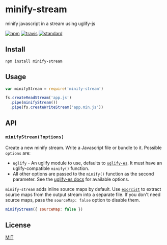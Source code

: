 # minify-stream

minify javascript in a stream using uglify-js

[![npm][npm-image]][npm-url]
[![travis][travis-image]][travis-url]
[![standard][standard-image]][standard-url]

[npm-image]: https://img.shields.io/npm/v/minify-stream.svg?style=flat-square
[npm-url]: https://www.npmjs.com/package/minify-stream
[travis-image]: https://img.shields.io/travis/goto-bus-stop/minify-stream.svg?style=flat-square
[travis-url]: https://travis-ci.org/goto-bus-stop/minify-stream
[standard-image]: https://img.shields.io/badge/code%20style-standard-brightgreen.svg?style=flat-square
[standard-url]: http://npm.im/standard

## Install

```
npm install minify-stream
```

## Usage

```js
var minifyStream = require('minify-stream')

fs.createReadStream('app.js')
  .pipe(minifyStream())
  .pipe(fs.createWriteStream('app.min.js'))
```

## API

### `minifyStream(?options)`

Create a new minify stream. Write a Javascript file or bundle to it.
Possible `options` are:

 - `uglify` - An uglify module to use, defaults to [`uglify-es`](https://npmjs.com/package/uglify-es).
   It must have an uglify-compatible `minify()` function.
 - All other options are passed to the `minify()` function as the second parameter.
   See the [uglify-es docs](https://github.com/mishoo/uglifyjs2#minify-options) for available options.

`minify-stream` adds inline source maps by default. Use [`exorcist`](https://npmjs.com/package/exorcist)
to extract source maps from the output stream into a separate file. If you don't need source maps, pass
the `sourceMap: false` option to disable them.

```js
minifyStream({ sourceMap: false })
```

## License

[MIT](LICENSE.md)
